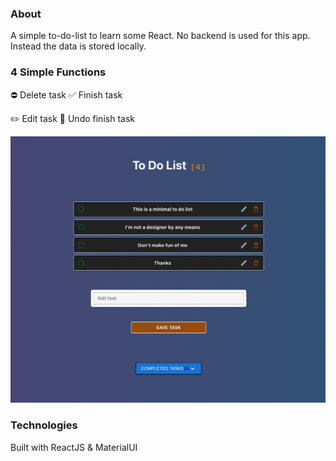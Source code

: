 ### About

A simple to-do-list to learn some React. No backend is used for this app. Instead the data is stored locally. 

### 4 Simple Functions

:no_entry: Delete task :white_check_mark: Finish task

:pencil2:	Edit task :no_entry_sign: Undo finish task	

<p>
  <a href="http://zubyj.me/projects/to-do-list/">
    <img src="./public/screenshot.png">
  </a>
</p>

### Technologies

Built with ReactJS & MaterialUI